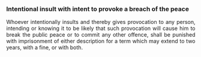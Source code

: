 ### Intentional insult with intent to provoke a breach of the peace
<div style="text-align: justify">

Whoever intentionally insults and thereby gives provocation to any person, intending or knowing it to be likely that such provocation will cause him to break the public peace or to commit any other offence, shall be punished with imprisonment of either description for a term which may extend to two years, with a fine, or with both.

</div>
